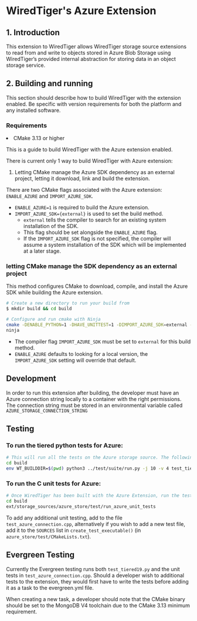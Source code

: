# WiredTiger's Azure Extension
## 1. Introduction
This extension to WiredTiger allows WiredTiger storage source extensions to read from and write to objects stored in Azure Blob Storage using WiredTiger’s provided internal abstraction for storing data in an object storage service.

## 2. Building and running
This section should describe how to build WiredTiger with the extension enabled. Be specific with version requirements for both the platform and any installed software.

### Requirements
<li> CMake 3.13 or higher <p>


This is a guide to build WiredTiger with the Azure extension enabled.

There is current only 1 way to build WiredTiger with Azure extension:
1. Letting CMake manage the Azure SDK dependency as an external project, letting it download, link and build the extension.

There are two CMake flags associated with the Azure extension: `ENABLE_AZURE` and `IMPORT_AZURE_SDK`.
* `ENABLE_AZURE=1` is required to build the Azure extension.
* `IMPORT_AZURE_SDK={external}` is used to set the build method.
    *   `external` tells the compiler to search for an existing system installation of the SDK.
    *    This flag should be set alongside the `ENABLE_AZURE` flag.
    *    If the `IMPORT_AZURE_SDK` flag is not specified, the compiler will assume a system installation of the SDK which will be implemented at a later stage.

### letting CMake manage the SDK dependency as an external project

This method configures CMake to download, compile, and install the Azure SDK while building the Azure extension.

```bash
# Create a new directory to run your build from
$ mkdir build && cd build

# Configure and run cmake with Ninja
cmake -DENABLE_PYTHON=1 -DHAVE_UNITTEST=1 -DIMPORT_AZURE_SDK=external -DENABLE_AZURE=1 -G Ninja ../.
ninja
```

* The compiler flag `IMPORT_AZURE_SDK` must be set to `external` for this build method.
* `ENABLE_AZURE` defaults to looking for a local version, the `IMPORT_AZURE_SDK` setting will override that default.
## Development
In order to run this extension after building, the developer must have an Azure connection string locally to a container with the right permissions. The connection string must be stored in an environmental variable called `AZURE_STORAGE_CONNECTION_STRING`
## Testing

### To run the tiered python tests for Azure:

```bash
# This will run all the tests on the Azure storage source. The following command will run the tests from the build directory that was built earlier.
cd build
env WT_BUILDDIR=$(pwd) python3 ../test/suite/run.py -j 10 -v 4 test_tiered19
```

### To run the C unit tests for Azure:

```bash
# Once WiredTiger has been built with the Azure Extension, run the tests from the build directory
cd build
ext/storage_sources/azure_store/test/run_azure_unit_tests
```

To add any additional unit testing, add to the file `test_azure_connection.cpp`, alternatively if you
wish to add a new test file, add it to the `SOURCES` list in `create_test_executable()`
(in `azure_store/test/CMakeLists.txt`).

## Evergreen Testing
Currently the Evergreen testing runs both `test_tiered19.py` and the unit tests in `test_azure_connection.cpp`. Should a developer wish to additional tests to the extension, they would first have to write the tests before adding it as a task to the evergreen.yml file.

When creating a new task, a developer should note that the CMake binary should be set to the MongoDB V4 toolchain due to the CMake 3.13 minimum requirement.